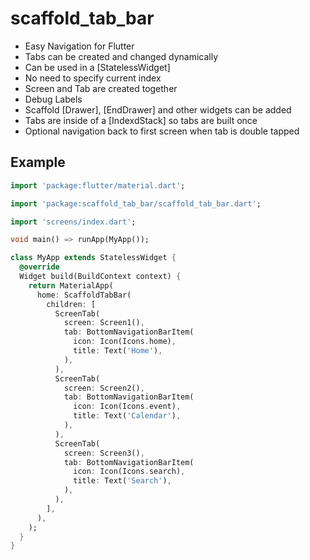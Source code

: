 # scaffold_tab_bar

* Easy Navigation for Flutter
* Tabs can be created and changed dynamically
* Can be used in a [StatelessWidget]
* No need to specify current index
* Screen and Tab are created together
* Debug Labels
* Scaffold [Drawer], [EndDrawer] and other widgets can be added
* Tabs are inside of a [IndexdStack] so tabs are built once
* Optional navigation back to first screen when tab is double tapped

## Example

```dart
import 'package:flutter/material.dart';

import 'package:scaffold_tab_bar/scaffold_tab_bar.dart';

import 'screens/index.dart';

void main() => runApp(MyApp());

class MyApp extends StatelessWidget {
  @override
  Widget build(BuildContext context) {
    return MaterialApp(
      home: ScaffoldTabBar(
        children: [
          ScreenTab(
            screen: Screen1(),
            tab: BottomNavigationBarItem(
              icon: Icon(Icons.home),
              title: Text('Home'),
            ),
          ),
          ScreenTab(
            screen: Screen2(),
            tab: BottomNavigationBarItem(
              icon: Icon(Icons.event),
              title: Text('Calendar'),
            ),
          ),
          ScreenTab(
            screen: Screen3(),
            tab: BottomNavigationBarItem(
              icon: Icon(Icons.search),
              title: Text('Search'),
            ),
          ),
        ],
      ),
    );
  }
}

```
